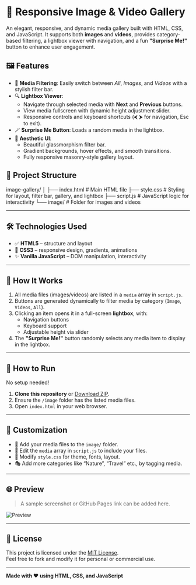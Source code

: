 # 🎨 Responsive Image & Video Gallery

An elegant, responsive, and dynamic media gallery built with HTML, CSS, and JavaScript. It supports both **images** and **videos**, provides category-based filtering, a lightbox viewer with navigation, and a fun **"Surprise Me!"** button to enhance user engagement.

## 🖼️ Features

- 📁 **Media Filtering**: Easily switch between *All*, *Images*, and *Videos* with a stylish filter bar.
- 🔍 **Lightbox Viewer**:
  - Navigate through selected media with **Next** and **Previous** buttons.
  - View media fullscreen with dynamic height adjustment slider.
  - Responsive controls and keyboard shortcuts (⮜ ⮞ for navigation, Esc to exit).
- 🪄 **Surprise Me Button**: Loads a random media in the lightbox.
- 🎨 **Aesthetic UI**:
  - Beautiful glassmorphism filter bar.
  - Gradient backgrounds, hover effects, and smooth transitions.
  - Fully responsive masonry-style gallery layout.

## 📁 Project Structure

image-gallery/
│
├── index.html # Main HTML file
├── style.css # Styling for layout, filter bar, gallery, and lightbox
├── script.js # JavaScript logic for interactivity
└── image/ # Folder for images and videos

---

## 🛠️ Technologies Used

- ✅ **HTML5** – structure and layout
- 🎨 **CSS3** – responsive design, gradients, animations
- ✨ **Vanilla JavaScript** – DOM manipulation, interactivity

---

## 📸 How It Works

1. All media files (images/videos) are listed in a `media` array in `script.js`.
2. Buttons are generated dynamically to filter media by category (`Image`, `Videos`, `All`).
3. Clicking an item opens it in a full-screen **lightbox**, with:
   - Navigation buttons
   - Keyboard support
   - Adjustable height via slider
4. The **"Surprise Me!"** button randomly selects any media item to display in the lightbox.

---

## 🧪 How to Run

No setup needed!

1. **Clone this repository** or [Download ZIP](https://github.com/your-username/repo-name/archive/refs/heads/main.zip).
2. Ensure the `/image` folder has the listed media files.
3. Open `index.html` in your web browser.

---

## 🧩 Customization

- 📂 Add your media files to the `image/` folder.
- 📝 Edit the `media` array in `script.js` to include your files.
- 🎨 Modify `style.css` for theme, fonts, layout.
- 🎭 Add more categories like “Nature”, “Travel” etc., by tagging media.

---

## 🌐 Preview

> A sample screenshot or GitHub Pages link can be added here.

![Preview](https://via.placeholder.com/1200x600?text=Gallery+Preview)

---

## 📄 License

This project is licensed under the [MIT License](LICENSE).  
Feel free to fork and modify it for personal or commercial use.

---

**Made with ❤️ using HTML, CSS, and JavaScript**
